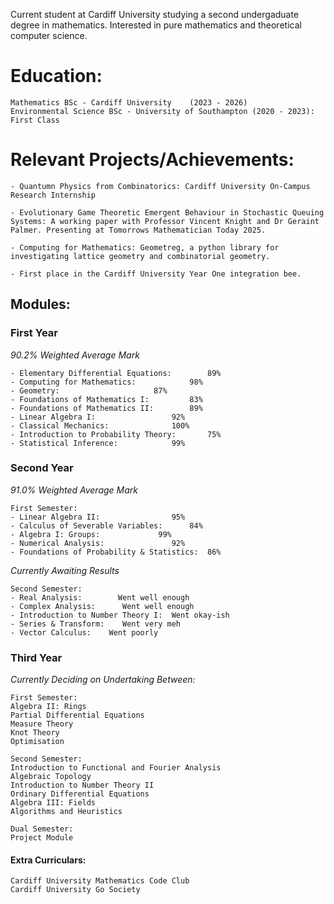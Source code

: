 Current student at Cardiff University studying a second undergaduate degree in mathematics. Interested in pure mathematics and theoretical computer science.

# Education:
```
Mathematics BSc - Cardiff University	(2023 - 2026)
Environmental Science BSc - University of Southampton (2020 - 2023):	First Class

```

# Relevant Projects/Achievements:
```
- Quantumn Physics from Combinatorics: Cardiff University On-Campus Research Internship

- Evolutionary Game Theoretic Emergent Behaviour in Stochastic Queuing Systems: A working paper with Professor Vincent Knight and Dr Geraint Palmer. Presenting at Tomorrows Mathematician Today 2025.

- Computing for Mathematics: Geometreg, a python library for investigating lattice geometry and combinatorial geometry.

- First place in the Cardiff University Year One integration bee.

```

## Modules:
### First Year
*90.2% Weighted Average Mark*
```
- Elementary Differential Equations:		89%
- Computing for Mathematics: 			98%
- Geometry: 					87%
- Foundations of Mathematics I:			83%
- Foundations of Mathematics II: 		89%
- Linear Algebra I: 		 		92%
- Classical Mechanics: 				100%
- Introduction to Probability Theory:		75%
- Statistical Inference: 	  		99%
```
### Second Year
*91.0% Weighted Average Mark*
```
First Semester:
- Linear Algebra II:				95%
- Calculus of Severable Variables:		84%
- Algebra I: Groups:			 99%
- Numerical Analysis:				92%
- Foundations of Probability & Statistics:	86%

```

*Currently Awaiting Results*
```
Second Semester:
- Real Analysis:        Went well enough
- Complex Analysis:      Went well enough
- Introduction to Number Theory I:  Went okay-ish
- Series & Transform:    Went very meh
- Vector Calculus:    Went poorly
```

### Third Year
*Currently Deciding on Undertaking Between:*
```
First Semester:
Algebra II: Rings
Partial Differential Equations
Measure Theory
Knot Theory
Optimisation

Second Semester:
Introduction to Functional and Fourier Analysis
Algebraic Topology
Introduction to Number Theory II
Ordinary Differential Equations
Algebra III: Fields
Algorithms and Heuristics

Dual Semester:
Project Module

```


#### Extra Curriculars:
```
Cardiff University Mathematics Code Club
Cardiff University Go Society
```
